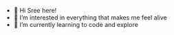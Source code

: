 - 👋 Hi Sree here!
- 👀 I’m interested in everything that makes me feel alive
- 🌱 I’m currently learning to code and explore 


<!---
sreevprabhu/sreevprabhu is a ✨ special ✨ repository because its `README.md` (this file) appears on your GitHub profile.
You can click the Preview link to take a look at your changes.
--->

